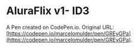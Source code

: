 # AluraFlix v1- ID3

A Pen created on CodePen.io. Original URL: [https://codepen.io/marcelomulder/pen/GREyGPa](https://codepen.io/marcelomulder/pen/GREyGPa).


